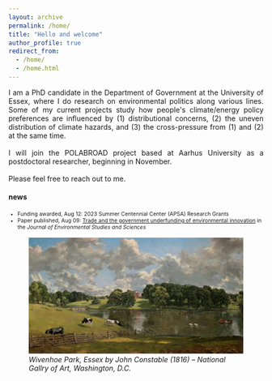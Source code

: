 ```yaml
---
layout: archive
permalink: /home/
title: "Hello and welcome"
author_profile: true
redirect_from: 
  - /home/
  - /home.html
---
```

<div style="text-align: justify">
I am a PhD candidate in the Department of Government at the University of Essex, where I do research on environmental politics along various lines. Some of my current projects study how people's climate/energy policy preferences are influenced by (1) distributional concerns, (2) the uneven distribution of climate hazards, and (3) the cross-pressure from (1) and (2) at the same time.
<br /><br /> 
I will join the POLABROAD project based at Aarhus University as a postdoctoral researcher, beginning in November.
<br /><br />
Please feel free to reach out to me.
</div>

#### news
<ul style="font-size:0.75em;">
<li>Funding awarded, Aug 12: 2023 Summer Centennial Center (APSA) Research Grants</li>
<li>Paper published, Aug 09: <a href="https://doi.org/10.1007/s13412-023-00847-4" target="_blank">Trade and the government underfunding of environmental innovation</a> in the <em>Journal of Environmental Studies and Sciences</em></li>
</ul>

<figure>
  <img src="/images/wivenhoe_park_essex_1942.9.10.jpg"/>
  <figcaption><em>Wivenhoe Park, Essex by John Constable (1816) – National Gallry of Art, Washington, D.C.</em></figcaption>
</figure>
